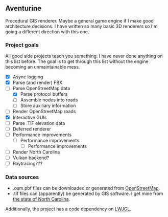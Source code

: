 ## Aventurine

Procedural GIS renderer. Maybe a general game engine if I make good architecture decisions.
I have written so many basic 3D renderers so I'm going a different direction with this one.

### Project goals

All good side projects teach you something. I have never done anything on this list before.
The goal is to get through this list without the engine becoming an unmaintainable mess.

- [x] Async logging
- [x] Parse (and render) FBX
- [ ] Parse OpenStreetMap data
  - [x] Parse protocol buffers
  - [ ] Assemble nodes into roads
  - [ ] Store auxiliary information
- [ ] Render OpenStreetMap roads
- [X] Interactive GUIs
- [ ] Parse .TIF elevation data
- [ ] Deferred renderer
- [ ] Performance improvements
  - [ ] Performance improvements
    - [ ] Performance improvements
- [ ] Render North Carolina
- [ ] Vulkan backend?
- [ ] Raytracing???

### Data sources

- .osm.pbf files can be downloaded or generated from [OpenStreetMap](https://www.openstreetmap.org/).
- .tif files can (apparently) be generated by GIS software. I get mine from [the state of North Carolina](https://sdd.nc.gov/).

Additionally, the project has a code dependency on [LWJGL](https://www.lwjgl.org/).